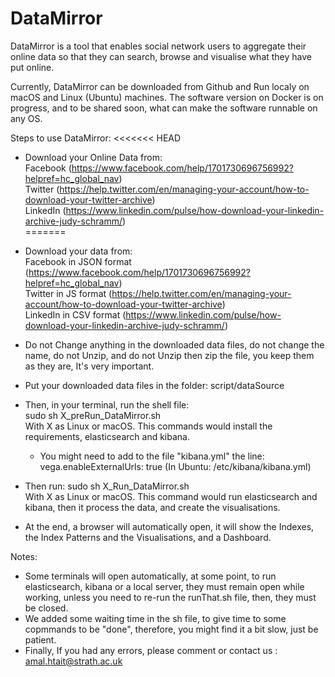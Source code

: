 # DataMirror
DataMirror is a tool that enables social network users to aggregate their online data so that they can search, browse and visualise what they have put online.

Currently, DataMirror can be downloaded from Github and Run localy on macOS and Linux (Ubuntu) machines.
The software version on Docker is on progress, and to be shared soon, what can make the software runnable on any OS. 

Steps to use DataMirror:
<<<<<<< HEAD
- Download your Online Data from: <br/>
  Facebook (https://www.facebook.com/help/1701730696756992?helpref=hc_global_nav) <br/>
  Twitter (https://help.twitter.com/en/managing-your-account/how-to-download-your-twitter-archive) <br/>
  LinkedIn (https://www.linkedin.com/pulse/how-download-your-linkedin-archive-judy-schramm/) <br/>
=======
- Download your data from: <br/>
  Facebook in JSON format (https://www.facebook.com/help/1701730696756992?helpref=hc_global_nav) <br/>
  Twitter in JS format (https://help.twitter.com/en/managing-your-account/how-to-download-your-twitter-archive) <br/>
  LinkedIn in CSV format (https://www.linkedin.com/pulse/how-download-your-linkedin-archive-judy-schramm/) <br/>

- Do not Change anything in the downloaded data files, do not change the name, do not Unzip, and do not Unzip then zip the file, you keep them as they are, It's very important.
- Put your downloaded data files in the folder: script/dataSource
- Then, in your terminal, run the shell file:  <br/> 
  sudo sh X_preRun_DataMirror.sh  <br/>
  With X as Linux or macOS.
This commands would install the requirements, elasticsearch and kibana.
  - You might need to add to the file "kibana.yml" the line: vega.enableExternalUrls: true
  (In Ubuntu: /etc/kibana/kibana.yml)
- Then run:
  sudo sh X_Run_DataMirror.sh  <br/>
  With X as Linux or macOS.
 This command would run elasticsearch and kibana, then it process the data, and create the visualisations.
- At the end, a browser will automatically open, it will show the Indexes, the Index Patterns and the Visualisations, and a Dashboard.

Notes:
- Some terminals will open automatically, at some point, to run elasticsearch, kibana or a local server, they must remain open while working, unless you need to re-run the runThat.sh file, then, they must be closed.
- We added some waiting time in the sh file, to give time to some copmmands to be "done", therefore, you might find it a bit slow, just be patient.
- Finally, If you had any errors, please comment or contact us : amal.htait@strath.ac.uk
